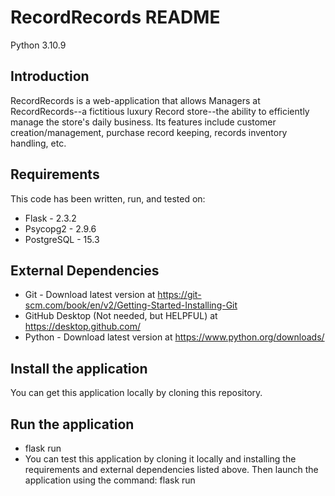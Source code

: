 # RecordRecords README
Python 3.10.9
## Introduction
RecordRecords is a web-application that allows Managers at RecordRecords--a fictitious luxury Record store--the ability to efficiently manage the store's daily business. Its features include customer creation/management, purchase record keeping, records inventory handling, etc.
## Requirements
This code has been written, run, and tested on: 
- Flask - 2.3.2
- Psycopg2 - 2.9.6
- PostgreSQL - 15.3
## External Dependencies
- Git - Download latest version at https://git-scm.com/book/en/v2/Getting-Started-Installing-Git
- GitHub Desktop (Not needed, but HELPFUL) at https://desktop.github.com/
- Python - Download latest version at https://www.python.org/downloads/
## Install the application
You can get this application locally by cloning this repository.
## Run the application
- flask run
- You can test this application by cloning it locally and installing the requirements and external dependencies listed above. Then launch the application using the command:
flask run
